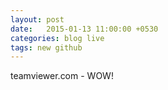 ```yaml
---
layout: post
date:   2015-01-13 11:00:00 +0530
categories: blog live 
tags: new github
---
```


teamviewer.com - WOW!

